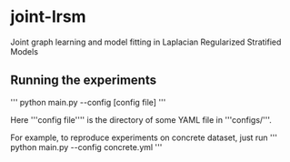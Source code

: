 # joint-lrsm
Joint graph learning and model fitting in Laplacian Regularized Stratified Models

## Running the experiments
'''
python main.py --config [config file]
'''

Here '''config file'''' is the directory of some YAML file in '''configs/'''.

For example, to reproduce experiments on concrete dataset, just run
'''
python main.py --config concrete.yml
'''
